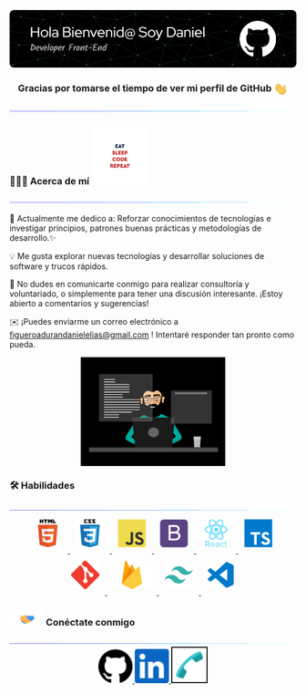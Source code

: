 
<div align="center">

![Header](github-header1.png)

</div>
    <h3 align="center">
      Gracias por tomarse el tiempo de ver mi perfil de GitHub    <img alt="Night Coding" src="./img/mano.gif" align="center" style= "width:5%" />
    </h3>
    <img src="./img/linea.gif" />
    <div>
        <h3>👨🏻‍💻  Acerca de mí <img src="./img/icon.webp" width="100px"></h3>
        <img src="./img/linea.gif" />
    </div>

🌱 Actualmente me dedico a: Reforzar conocimientos de     tecnologías e investigar principios, patrones buenas prácticas y metodologías de desarrollo.✨     

 💡 Me gusta explorar nuevas tecnologías y desarrollar soluciones de software y trucos rápidos. 

 💬 No dudes en comunicarte conmigo para realizar consultoría y voluntariado, o simplemente para tener una discusión interesante. ¡Estoy abierto a comentarios y sugerencias!
 
 ✉️ ¡Puedes enviarme un correo electrónico a figueroadurandanielelias@gmail.com ! Intentaré responder tan pronto como pueda.  
 
 <figure align="center">
  <img alt="Night Coding" src="./img/escritorio.gif" align="center" style= "width:60%" />
 </figure>

 
 <div>
    <h3 style="size:40px">🛠️ Habilidades</h3>
 </div>

 <img src="./img/linea.gif" />

<div align="center">
    <a href="https://en.wikipedia.org/wiki/HTML5"  target="_blank">
      <img style="margin: 10px" src="./img/html5.svg"  alt="HTML5" height="50" />
    </a>
    <a href="https://www.w3schools.com/css/" target="_blank">
      <img  style="margin: 10px" src="./img/css3.svg" alt="CSS3" height="50" / >
    </a> 
    <a href="https://www.javascript.com/" target="_blank">
      <img style="margin: 10px" src="./img/javascript.svg" alt="JavaScript" height="50" />
    </a>
     <a href="https://getbootstrap.com/docs/3.4/javascript/" target="_blank">
      <img  style="margin: 10px" src="./img/bootstrap.svg" alt="Bootstrap" height="50" />
    </a> 
    <a href="https://reactjs.org/"  target="_blank">
      <img style="margin: 10px" src="./img/react.svg" alt="Bootstrap" height="50" />
    </a>
    <a href="https://www.typescriptlang.org/" target="_blank">
      <img style="margin: 10px" src="./img/typescript.svg" alt="TypeScript" height="50" />
    </a>
    <a href="https://github.com/" target="_blank">
      <img style="margin:  10px" src="./img/git.svg" alt="Git" height="50" />
    </a>
    <a href="https://firebase.google.com/" target="_blank">
    <img  style="margin: 10px" src="./img/firebase.png" alt="Firebase" height="50" />
    </a>
    <a href="https://www.tailwindcss.com/" target="_blank">
      <img  style="margin: 10px" src="./img/tailwindcss.svg" alt="Tailwind CSS" height="50" />
    </a>
     <a href="https://code.visualstudio.com/" target="_blank">
      <img  style="margin: 10px" src="./img/visualstudiocode.svg" alt="Code Visualstudio" height="50" />
    </a>
</div>
 
 <div>
    <h3 style="size:40px"><img src="./img/manos.gif" width="60px" />  Conéctate conmigo</h3>
 </div>

 <img src="./img/linea.gif" />

<div align="center">
    <a href="https://github.com/DanielFigueroaDuran"    target="_blank">
    <img src="./img/github.svg" alt="github "width="60px" />
    </a>
    <a href="https://linkedin.com/in/daniel-elias-figueroa-duran-b6520a273" target="_blank">
    <img src="./img/linkedin2.svg" alt="linkedin" width="60px" />   
    </a>  
    <a href="https://linkedin.com/in/daniel-elias-figueroa-duran-b6520a273" target="_blank">
    <img src="./img/telefono.png" alt="Phone" width="60px" border="2px" />   
    </a>  
</div> 






<!-- ![Gmail](https://img.shields.io/badge/Gmail-D14836?style=for-the-badge&logo=gmail&logoColor=white)

![Telegram](https://img.shields.io/badge/Telegram-2CA5E0?style=for-the-badge&logo=telegram&logoColor=white)  -->



